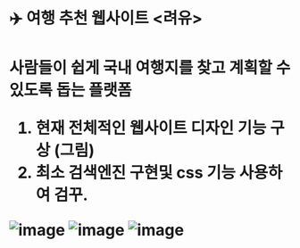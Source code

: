 

<h1>✈️ 여행 추천 웹사이트 <려유><h1>


사람들이 쉽게 국내 여행지를 찾고 계획할 수 있도록 돕는 플랫폼

1. 현재 전체적인 웹사이트 디자인 기능 구상 (그림)
2. 최소 검색엔진 구현및 css 기능 사용하여 검꾸.


![image](https://github.com/user-attachments/assets/b717f4e2-de87-4154-9b05-ee6356cffea8)
![image](https://github.com/user-attachments/assets/cd855c30-999d-429b-8efe-8ca730c3cbaf)
![image](https://github.com/user-attachments/assets/d4ecce1d-9861-4b83-a4ac-0018b473ea3d)
